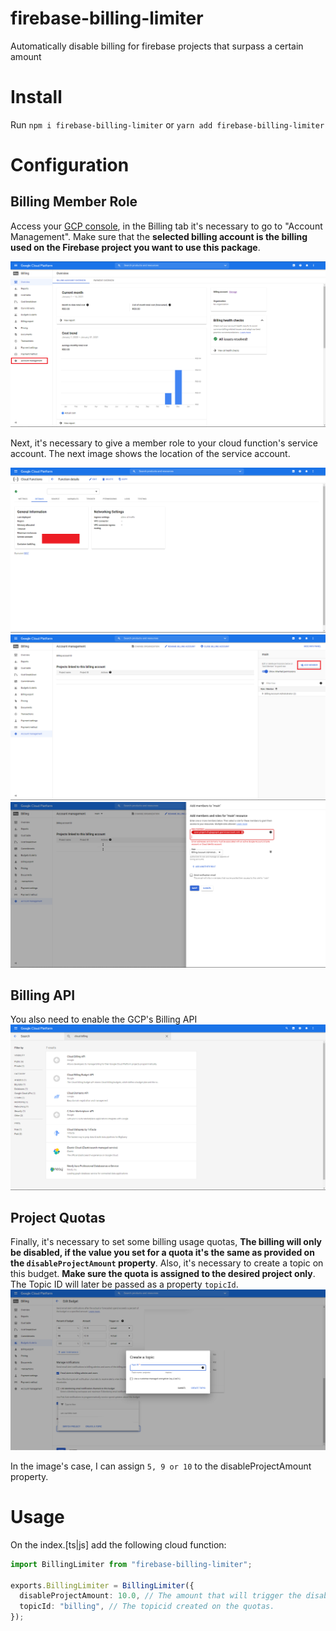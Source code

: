 ﻿# firebase-billing-limiter

Automatically disable billing for firebase projects that surpass a certain amount

# Install

Run `npm i firebase-billing-limiter` or `yarn add firebase-billing-limiter`

# Configuration

## Billing Member Role

Access your [GCP console](https://console.cloud.google.com/), in the Billing tab it's necessary to go to "Account Management".
Make sure that the **selected billing account is the billing used on the Firebase project you want to use this package**.

![](https://raw.githubusercontent.com/ferrarienz0/firebase-billing-limiter/main/assets/usage-01.png)

Next, it's necessary to give a member role to your cloud function's service account. The next image shows the location of the
service account.

![](https://raw.githubusercontent.com/ferrarienz0/firebase-billing-limiter/main/assets/usage-02.png)
![](https://raw.githubusercontent.com/ferrarienz0/firebase-billing-limiter/main/assets/usage-03.png)
![](https://raw.githubusercontent.com/ferrarienz0/firebase-billing-limiter/main/assets/usage-04.png)

## Billing API

You also need to enable the GCP's Billing API
![](https://raw.githubusercontent.com/ferrarienz0/firebase-billing-limiter/main/assets/usage-05.png)

## Project Quotas

Finally, it's necessary to set some billing usage quotas, **The billing will only be disabled, if the value you set for a quota it's the same as provided on the `disableProjectAmount` property**. Also, it's necessary to create a topic on this budget. **Make sure the quota is assigned to the desired project only**. The Topic ID will later be passed as a property `topicId`.
![](https://raw.githubusercontent.com/ferrarienz0/firebase-billing-limiter/main/assets/usage-06.png)

In the image's case, I can assign `5, 9 or 10` to the disableProjectAmount property.

# Usage

On the index.[ts|js] add the following cloud function:

```typescript
import BillingLimiter from "firebase-billing-limiter";

exports.BillingLimiter = BillingLimiter({
  disableProjectAmount: 10.0, // The amount that will trigger the disabling (in your project billing currency).
  topicId: "billing", // The topicid created on the quotas.
});
```
